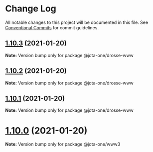 # Change Log

All notable changes to this project will be documented in this file.
See [Conventional Commits](https://conventionalcommits.org) for commit guidelines.

## [1.10.3](https://github.com/jota-one/drosse/compare/v1.10.2...v1.10.3) (2021-01-20)

**Note:** Version bump only for package @jota-one/drosse-www





## [1.10.2](https://github.com/jota-one/drosse/compare/v1.10.1...v1.10.2) (2021-01-20)

**Note:** Version bump only for package @jota-one/drosse-www





## [1.10.1](https://github.com/jota-one/drosse/compare/v1.10.0...v1.10.1) (2021-01-20)

**Note:** Version bump only for package @jota-one/drosse-www





# [1.10.0](https://github.com/jota-one/drosse/compare/v1.8.0...v1.10.0) (2021-01-20)

**Note:** Version bump only for package @jota-one/www3
